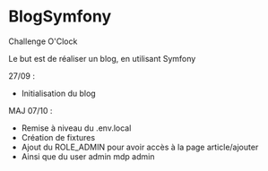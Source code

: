 # BlogSymfony

Challenge O'Clock

Le but est de réaliser un blog, en utilisant Symfony

27/09 :

- Initialisation du blog

MAJ 07/10 :

- Remise à niveau du .env.local
- Création de fixtures
- Ajout du ROLE_ADMIN pour avoir accès à la page article/ajouter
- Ainsi que du user admin mdp admin
